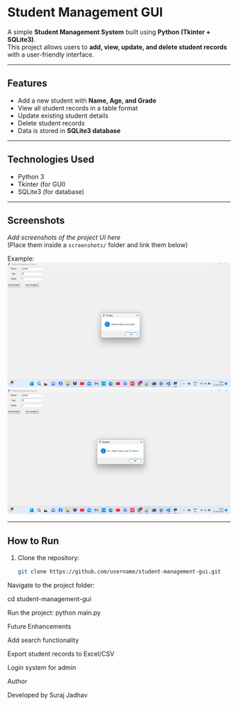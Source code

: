 # Student Management GUI

A simple **Student Management System** built using **Python (Tkinter + SQLite3)**.  
This project allows users to **add, view, update, and delete student records** with a user-friendly interface.

---

## Features
- Add a new student with **Name, Age, and Grade**  
- View all student records in a table format  
- Update existing student details  
- Delete student records  
- Data is stored in **SQLite3 database**  

---

## Technologies Used
- Python 3  
- Tkinter (for GUI)  
- SQLite3 (for database)  

---

## Screenshots
_Add screenshots of the project UI here_  
(Place them inside a `screenshots/` folder and link them below)

Example:  
![Add Student](screenshots/add_student.png)  
![View Students](screenshots/view_students.png)  

---

## How to Run
1. Clone the repository:
   ```bash
   git clone https://github.com/username/student-management-gui.git
   
   
 Navigate to the project folder:
 
 cd student-management-gui


Run the project:
python main.py


Future Enhancements

Add search functionality

Export student records to Excel/CSV

Login system for admin

Author

Developed by Suraj Jadhav   
